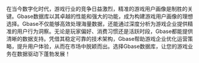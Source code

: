 在当今数字化时代，游戏行业的竞争日益激烈，精准的游戏用户画像是制胜的关键。Gbase数据库以其卓越的性能和强大的功能，成为构建游戏用户画像的理想选择。Gbase不仅能够高效处理海量数据，还能通过深度分析为游戏企业提供精准的用户行为洞察。无论是玩家偏好、消费习惯还是活跃时段，Gbase都能提供清晰的数据支持。凭借其稳定可靠的技术架构，Gbase帮助游戏企业优化运营策略，提升用户体验，从而在市场中脱颖而出。选择Gbase数据库，让您的游戏业务在数据驱动下蓬勃发展！